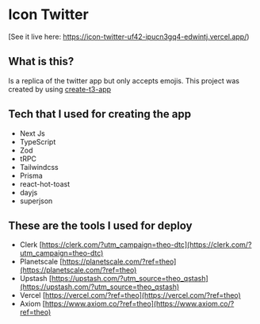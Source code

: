# Icon Twitter

[See it live here: https://icon-twitter-uf42-ipucn3gq4-edwintj.vercel.app/)

## What is this?

Is a replica of the twitter app but only accepts emojis.
This project was created by   using [create-t3-app](https://create.t3.gg)

## Tech that I used for creating the app
- Next Js
- TypeScript
- Zod
- tRPC
- Tailwindcss
- Prisma
- react-hot-toast
- dayjs
- superjson
## These are the tools I used for deploy

- Clerk [https://clerk.com/?utm_campaign=theo-dtc](https://clerk.com/?utm_campaign=theo-dtc)
- Planetscale [https://planetscale.com/?ref=theo](https://planetscale.com/?ref=theo)
- Upstash [https://upstash.com/?utm_source=theo_qstash](https://upstash.com/?utm_source=theo_qstash)
- Vercel [https://vercel.com/?ref=theo](https://vercel.com/?ref=theo)
- Axiom [https://www.axiom.co/?ref=theo](https://www.axiom.co/?ref=theo)
